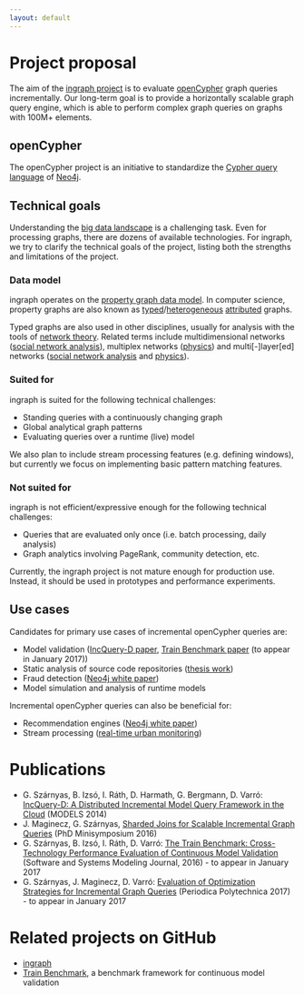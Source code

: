 ```yaml
---
layout: default
---
```


# Project proposal

The aim of the [ingraph project](https://github.com/FTSRG/ingraph) is to evaluate [openCypher](http://www.opencypher.org/) graph queries incrementally. Our long-term goal is to provide a horizontally scalable graph query engine, which is able to perform complex graph queries on graphs with 100M+ elements.

## openCypher

The openCypher project is an initiative to standardize the [Cypher query language](https://neo4j.com/docs/developer-manual/current/cypher/) of [Neo4j](https://neo4j.com/).

## Technical goals

Understanding the [big data landscape](img/Big-Data-Landscape-2016-v18-FINAL.png) is a challenging task. Even for processing graphs, there are dozens of available technologies. For ingraph, we try to clarify the technical goals of the project, listing both the strengths and limitations of the project.

### Data model

ingraph operates on the [property graph data model](https://arxiv.org/abs/1006.2361). In computer science, property graphs are also known as [typed](http://link.springer.com/chapter/10.1007/3-540-45832-8_14)/[heterogeneous](http://www.sciencedirect.com/science/article/pii/S0957417412009657) [attributed](http://dl.acm.org/citation.cfm?id=1281271) graphs.

Typed graphs are also used in other disciplines, usually for analysis with the tools of [network theory](https://en.wikipedia.org/wiki/Network_theory). Related terms include multidimensional networks ([social network analysis](http://link.springer.com/article/10.1007/s11280-012-0190-4)), multiplex networks ([physics](https://arxiv.org/abs/1403.1546)) and multi[-]layer[ed] networks ([social network analysis](https://arxiv.org/abs/1207.4293) and [physics](https://arxiv.org/abs/1309.7233)).

### Suited for

ingraph is suited for the following technical challenges:

* Standing queries with a continuously changing graph
* Global analytical graph patterns
* Evaluating queries over a runtime (live) model

We also plan to include stream processing features (e.g. defining windows), but currently we focus on implementing basic pattern matching features.

### Not suited for

ingraph is not efficient/expressive enough for the following technical challenges:

* Queries that are evaluated only once (i.e. batch processing, daily analysis)
* Graph analytics involving PageRank, community detection, etc.

Currently, the ingraph project is not mature enough for production use. Instead, it should be used in prototypes and performance experiments.

## Use cases

Candidates for primary use cases of incremental openCypher queries are:

* Model validation ([IncQuery-D paper](pub/models2014-incqueryd.pdf), [Train Benchmark paper](https://inf.mit.bme.hu/research/publications/train-benchmark-cross-technology-performance-evaluation-continuous-model-valid) (to appear in January 2017))
* Static analysis of source code repositories ([thesis work](pub/stein-daniel-msc.pdf))
* Fraud detection ([Neo4j white paper](https://neo4j.com/use-cases/fraud-detection/))
* Model simulation and analysis of runtime models

Incremental openCypher queries can also be beneficial for:

* Recommendation engines ([Neo4j white paper](https://neo4j.com/resources/recommendations-business-white-paper/))
* Stream processing ([real-time urban monitoring](http://link.springer.com/chapter/10.1007/978-3-642-41338-4_12))

# Publications

* G. Szárnyas, B. Izsó, I. Ráth, D. Harmath, G. Bergmann, D. Varró: [IncQuery-D: A Distributed Incremental Model Query Framework in the Cloud](pub/models2014-incqueryd.pdf) (MODELS 2014)
* J. Maginecz, G. Szárnyas, [Sharded Joins for Scalable Incremental Graph Queries](pub/minisy2016-sharded-joins-for-scalable-incremental-graph-queries.pdf) (PhD Minisymposium 2016)
* G. Szárnyas, B. Izsó, I. Ráth, D. Varró: [The Train Benchmark: Cross-Technology Performance Evaluation of Continuous Model Validation](https://inf.mit.bme.hu/research/publications/train-benchmark-cross-technology-performance-evaluation-continuous-model-valid) (Software and Systems Modeling Journal, 2016) - to appear in January 2017
* G. Szárnyas, J. Maginecz, D. Varró: [Evaluation of Optimization Strategies for Incremental Graph Queries](https://inf.mit.bme.hu/research/publications/evaluation-optimization-strategies-incremental-graph-queries) (Periodica Polytechnica 2017) - to appear in January 2017

# Related projects on GitHub

* [ingraph](https://github.com/FTSRG/ingraph)
* [Train Benchmark](https://github.com/FTSRG/trainbenchmark), a benchmark framework for continuous model validation
